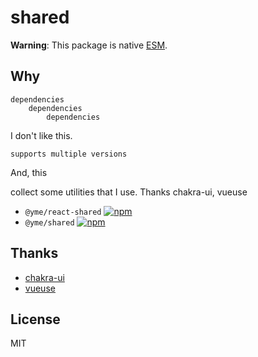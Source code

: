 # shared

**Warning**: This package is native [ESM](https://developer.mozilla.org/en-US/docs/Web/JavaScript/Guide/Modules).

## Why

```
dependencies
	dependencies
		dependencies
```

I don't like this.

```
supports multiple versions
```

And, this

collect some utilities that I use. Thanks chakra-ui, vueuse

- `@yme/react-shared` [![npm](https://img.shields.io/npm/v/@yme/react-shared?color=5755d9&label=)](https://www.npmjs.com/package/@yme/react-shared)
- `@yme/shared` [![npm](https://img.shields.io/npm/v/@yme/shared?color=5755d9&label=)](https://www.npmjs.com/package/@yme/shared)

## Thanks

- [chakra-ui](https://github.com/chakra-ui/chakra-ui/)
- [vueuse](https://github.com/vueuse/vueuse/)

## License

MIT
